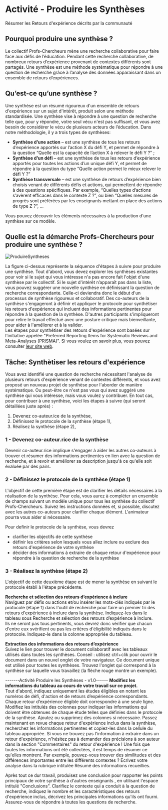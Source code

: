 # Activité - Produire les Synthèses
Résumer les Retours d'expérience décrits par la communauté

## Pourquoi produire une synthèse ?
Le collectif Profs-Chercheurs mène une recherche collaborative pour faire face aux défis de l’éducation. Pendant cette recherche collaborative, de nombreux retours d’expérience provenant de contextes différents sont partagés. Une synthèse est une méthode systématique pour répondre à une question de recherche grâce à l’analyse des données apparaissant dans un ensemble de retours d’expériences.

## Qu’est-ce qu’une synthèse ?
Une synthèse est un résumé rigoureux d'un ensemble de retours d'expérience sur un sujet d'intérêt, produit selon une méthode standardisée. Une synthèse vise à répondre à une question de recherche telle que, pour y répondre, votre seul vécu n'est pas suffisant, et vous avez besoin de considérer le vécu de plusieurs acteurs de l’éducation. Dans notre méthodologie, il y a trois types de synthèses:
- **Synthèse d’une action** – est une synthèse de tous les retours d’expérience apportés sur l’action X du défi Y, et permet de répondre à la question “Quelle est la capacité de l’action X à relever le défi Y ?” ;
- **Synthèse d’un défi** – est une synthèse de tous les retours d’expérience apportés pour toutes les actions d’un unique défi Y, et permet de répondre à la question du type “Quelle action permet le mieux relever le défi Y ?”
- **Synthèse transversale** – est une synthèse de retours d’expérience bien choisis venant de différents défis et actions, qui permettent de répondre à des questions spécifiques. Par exemple, “Quelles types d’actions s’avèrent efficaces dans le contexte Z ?”, ou bien “Quelles mesures de progrès sont préférées par les enseignants mettant en place des actions de type Z ?”, ...

Vous pouvez découvrir les éléments nécessaires à la production d'une synthèse sur ce modèle.

## Quelle est la démarche Profs-Chercheurs pour produire une synthèse ?
![ProduireSyntheses](https://github.com/user-attachments/assets/4bb388ef-9741-427e-8753-cb29db5b9da3)

La figure ci-dessus représente la séquence d'étapes à suivre pour produire une synthèse. Tout d'abord, vous devez explorer les synthèses existantes pour voir si le sujet qui vous intéresse n'a pas encore fait l'objet d'une synthèse par le collectif. Si le sujet d'intérêt n’apparaît pas dans la liste, vous pouvez suggérer une nouvelle synthèse en définissant la question de recherche correspondante. Celle-ci deviendra donc le début d'un processus de synthèse rigoureux et collaboratif. Des co-auteurs de la synthèse s'engageront à définir et appliquer le protocole pour synthétiser les retours d'expérience qui incluent des informations pertinentes pour répondre à la question de la synthèse. D'autres participants s'impliqueront pour relire le travail effectué avec une posture critique mais bienveillante, pour aider à l'améliorer et à la valider.\
Les étapes pour synthétiser des retours d'expérience sont basées sur l'initiative appelée "Preferred Reporting Items for Systematic Reviews and Meta-Analyses (PRISMA)". Si vous voulez en savoir plus, vous pouvez consulter [leur site web](http://www.prisma-statement.org/).

## Tâche: Synthètiser les retours d'expérience

Vous avez identifié une question de recherche nécessitant l'analyse de plusieurs retours d'expérience venant de contextes différents, et vous avez proposé un nouveau projet de synthèse pour l'aborder de manière systématique. Ou peut-être ce n'est pas vous qui avez suggéré une synthèse qui vous intéresse, mais vous voulez y contribuer. En tout cas, pour contribuer à une synthèse, voici les étapes à suivre (qui seront détaillées juste après) :
1. Devenez co-auteur.ice de la synthèse,
2. Définissez le protocole de la synthèse (étape 1),
3. Réalisez la synthèse (étape 2),

### 1 - Devenez co-auteur.rice de la synthèse

Devenir co-auteur.rice implique s'engager à aider les autres co-auteurs à trouver et résumer des informations pertinentes en lien avec la question de recherche, et à revoir et améliorer sa description jusqu'à ce qu'elle soit évaluée par des pairs.

### 2 - Définissez le protocole de la synthèse (étape 1)

L'objectif de cette première étape est de clarifier les détails nécessaires à la réalisation de la synthèse. Pour cela, vous aurez à compléter un ensemble de champs suivant un modèle unique pour tous les synthèse du collectif Profs-Chercheurs. Suivez les instructions données et, si possible, discutez avec les autres co-auteurs pour clarifier chaque élément. L'animateur pourra vous aider si nécessaire.

Pour definir le protocole de la synthèse, vous devrez
- clarifier les objectifs de cette synthèse
- définir les critères selon lesquels vous allez inclure ou exclure des retours d'expérience de votre synthèse
- décider des informations à extraire de chaque retour d'expérience pour répondre à la question de recherche de la synthèse

### 3 - Réalisez la synthèse (étape 2)

L'objectif de cette deuxième étape est de mener la synthèse en suivant le protocole établi à l'étape précédente.

**Recherche et sélection des retours d’expérience à inclure**\
Naviguez par défis ou actions et/ou insérer les mots-clés indiqués par le protocole (étape 1) dans l'outil de recherche pour faire un premier tri des retours d'expérience à inclure dans la synthèse. Indiquez-les dans le tableau sous Recherche et sélection des retours d’expérience à inclure.\
Ils ne seront pas tous pertinents, vous devrez donc vérifier que chacun d'entre eux svérifient ou pas les critères d'éligibilité indiqués dans le protocole. Indiquez-le dans la colonne appropriée du tableau.

**Extraction des informations des retours d’expérience**\
Suivez le lien pour trouver le document collaboratif avec les tableaux utilisés dans toutes les synthèses. Conseil : utilisez ctrl+clik pour ouvrir le document dans un nouvel onglet de votre navigateur. Ce document unique est utilisé pour toutes les synthèses. Trouvez l'onglet qui correspond à la synthèse sur laquelle vous travaillez (la flèche rouge montre un exemple).

-------Activité Produire les Synthèses - v1.0------
**Modifiez les informations du tableau au cours de votre travail sur ce projet.**\
Tout d'abord, indiquez uniquement les études éligibles en notant les numéros de défi, d'action et de retours d’expérience correspondants. Chaque retour d’expérience éligible doit correspondre à une seule ligne. Modifiez les intitulés des colonnes pour indiquer les informations qui doivent être obtenues de chaque étude telles que définies dans le protocole de la synthèse. Ajoutez ou supprimez des colonnes si nécessaire.
Passez maintenant en revue chaque retour d'expérience inclus dans la synthèse, recherchez les informations pertinentes et copiez-les dans la cellule du tableau appropriée. Si vous ne trouvez pas l'information à extraire dans un retour d'expérience, n'hésitez pas à demander des précisions à son auteur dans la section "Commentaires" du retour d'expérience ! Une fois que toutes les informations ont été collectées, il est temps de résumer ce qu'elles montrent. Par exemple, pouvez-vous trouver des similitudes et des différences importantes entre les différents contextes ? Ecrivez votre analyse dans la rubrique intitulée Résumé des informations recueillies.

Après tout ce dur travail, produisez une conclusion pour rapporter les points principaux de votre synthèse à d'autres enseignants , en utilisant l'espace intitulé "Conclusions". Clarifiez le contexte qui a conduit à la question de recherche, indiquez le nombre et les caractéristiques des retours d'expérience inclus, décrivez les principales informations qu'ils ont fourni. Assurez-vous de répondre à toutes les questions de recherche.
